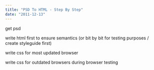 ```yaml
---
title: "PSD To HTML - Step By Step"
date: "2011-12-13"
---
```


get psd

write html first to ensure semantics (or bit by bit for testing purposes / create styleguide first)

write css for most updated browser

write css for outdated browsers during browser testing
